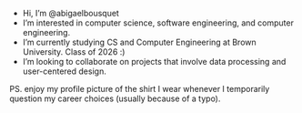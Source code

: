 - Hi, I’m @abigaelbousquet
- I’m interested in computer science, software engineering, and computer engineering.
- I’m currently studying CS and Computer Engineering at Brown University. Class of 2026 :)
- I’m looking to collaborate on projects that involve data processing and user-centered design.

PS. enjoy my profile picture of the shirt I wear whenever I temporarily question my career choices (usually because of a typo).

<!---
abigaelbousquet/abigaelbousquet is a ✨ special ✨ repository because its `README.md` (this file) appears on your GitHub profile.
You can click the Preview link to take a look at your changes.
--->
